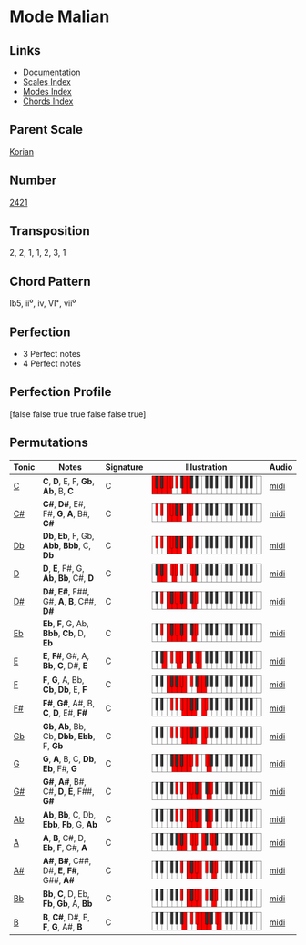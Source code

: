 # Mode Malian

## Links

- [Documentation](README.md)
- [Scales Index](Scales.md)
- [Modes Index](Modes.md)
- [Chords Index](Chords.md)

## Parent Scale

[Korian](ScaleKorian.md)

## Number

[2421](https://ianring.com/musictheory/scales/2421)

## Transposition

2, 2, 1, 1, 2, 3, 1

## Chord Pattern

Ib5, ii⁰, iv, VI⁺, vii⁰

## Perfection

- 3 Perfect notes
- 4 Perfect notes

## Perfection Profile

[false false true true false false true]

## Permutations

| Tonic | Notes | Signature | Illustration | Audio |
|-------|-------|-----------|--------------|-------|
| [C](ModeCNaturalMalian.md) | **C**, **D**, E, F, **Gb**, **Ab**, B, **C** | C | ![CNaturalMalian](ModeCNaturalMalian.png) | [midi](https://github.com/edipermadi/music/blob/main/docs/ModeCNaturalMalian.mid?raw=true) |
| [C#](ModeCSharpMalian.md) | **C#**, **D#**, E#, F#, **G**, **A**, B#, **C#** | C | ![CSharpMalian](ModeCSharpMalian.png) | [midi](https://github.com/edipermadi/music/blob/main/docs/ModeCSharpMalian.mid?raw=true) |
| [Db](ModeDFlatMalian.md) | **Db**, **Eb**, F, Gb, **Abb**, **Bbb**, C, **Db** | C | ![DFlatMalian](ModeDFlatMalian.png) | [midi](https://github.com/edipermadi/music/blob/main/docs/ModeDFlatMalian.mid?raw=true) |
| [D](ModeDNaturalMalian.md) | **D**, **E**, F#, G, **Ab**, **Bb**, C#, **D** | C | ![DNaturalMalian](ModeDNaturalMalian.png) | [midi](https://github.com/edipermadi/music/blob/main/docs/ModeDNaturalMalian.mid?raw=true) |
| [D#](ModeDSharpMalian.md) | **D#**, **E#**, F##, G#, **A**, **B**, C##, **D#** | C | ![DSharpMalian](ModeDSharpMalian.png) | [midi](https://github.com/edipermadi/music/blob/main/docs/ModeDSharpMalian.mid?raw=true) |
| [Eb](ModeEFlatMalian.md) | **Eb**, **F**, G, Ab, **Bbb**, **Cb**, D, **Eb** | C | ![EFlatMalian](ModeEFlatMalian.png) | [midi](https://github.com/edipermadi/music/blob/main/docs/ModeEFlatMalian.mid?raw=true) |
| [E](ModeENaturalMalian.md) | **E**, **F#**, G#, A, **Bb**, **C**, D#, **E** | C | ![ENaturalMalian](ModeENaturalMalian.png) | [midi](https://github.com/edipermadi/music/blob/main/docs/ModeENaturalMalian.mid?raw=true) |
| [F](ModeFNaturalMalian.md) | **F**, **G**, A, Bb, **Cb**, **Db**, E, **F** | C | ![FNaturalMalian](ModeFNaturalMalian.png) | [midi](https://github.com/edipermadi/music/blob/main/docs/ModeFNaturalMalian.mid?raw=true) |
| [F#](ModeFSharpMalian.md) | **F#**, **G#**, A#, B, **C**, **D**, E#, **F#** | C | ![FSharpMalian](ModeFSharpMalian.png) | [midi](https://github.com/edipermadi/music/blob/main/docs/ModeFSharpMalian.mid?raw=true) |
| [Gb](ModeGFlatMalian.md) | **Gb**, **Ab**, Bb, Cb, **Dbb**, **Ebb**, F, **Gb** | C | ![GFlatMalian](ModeGFlatMalian.png) | [midi](https://github.com/edipermadi/music/blob/main/docs/ModeGFlatMalian.mid?raw=true) |
| [G](ModeGNaturalMalian.md) | **G**, **A**, B, C, **Db**, **Eb**, F#, **G** | C | ![GNaturalMalian](ModeGNaturalMalian.png) | [midi](https://github.com/edipermadi/music/blob/main/docs/ModeGNaturalMalian.mid?raw=true) |
| [G#](ModeGSharpMalian.md) | **G#**, **A#**, B#, C#, **D**, **E**, F##, **G#** | C | ![GSharpMalian](ModeGSharpMalian.png) | [midi](https://github.com/edipermadi/music/blob/main/docs/ModeGSharpMalian.mid?raw=true) |
| [Ab](ModeAFlatMalian.md) | **Ab**, **Bb**, C, Db, **Ebb**, **Fb**, G, **Ab** | C | ![AFlatMalian](ModeAFlatMalian.png) | [midi](https://github.com/edipermadi/music/blob/main/docs/ModeAFlatMalian.mid?raw=true) |
| [A](ModeANaturalMalian.md) | **A**, **B**, C#, D, **Eb**, **F**, G#, **A** | C | ![ANaturalMalian](ModeANaturalMalian.png) | [midi](https://github.com/edipermadi/music/blob/main/docs/ModeANaturalMalian.mid?raw=true) |
| [A#](ModeASharpMalian.md) | **A#**, **B#**, C##, D#, **E**, **F#**, G##, **A#** | C | ![ASharpMalian](ModeASharpMalian.png) | [midi](https://github.com/edipermadi/music/blob/main/docs/ModeASharpMalian.mid?raw=true) |
| [Bb](ModeBFlatMalian.md) | **Bb**, **C**, D, Eb, **Fb**, **Gb**, A, **Bb** | C | ![BFlatMalian](ModeBFlatMalian.png) | [midi](https://github.com/edipermadi/music/blob/main/docs/ModeBFlatMalian.mid?raw=true) |
| [B](ModeBNaturalMalian.md) | **B**, **C#**, D#, E, **F**, **G**, A#, **B** | C | ![BNaturalMalian](ModeBNaturalMalian.png) | [midi](https://github.com/edipermadi/music/blob/main/docs/ModeBNaturalMalian.mid?raw=true) |
